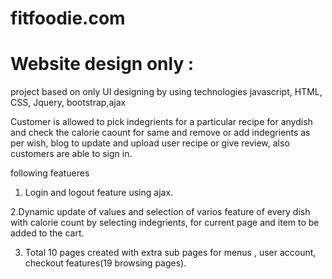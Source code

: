 # fitfoodie.com

# Website design only :
project based on only UI designing by using  technologies javascript, HTML, CSS, Jquery, bootstrap,ajax 

Customer is allowed to pick indegrients for a particular recipe for anydish and check the calorie caount for same and remove or add indegrients as per wish, blog to update and upload user recipe or give review, also customers are able to sign in.

following featueres

1. Login and logout feature using ajax.

2.Dynamic update of values and selection of varios feature of every dish with calorie count by selecting indegrients, for current page and 
item to be added to the cart.

3. Total 10 pages created with extra sub pages for menus , user account, checkout features(19 browsing pages).

